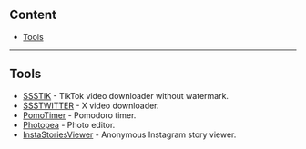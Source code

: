## Content

- [Tools](#tools)

---

## Tools

- [SSSTIK](https://ssstik.io/) - TikTok video downloader without watermark.
- [SSSTWITTER](https://ssstwitter.com/) - X video downloader.
- [PomoTimer](https://pomotimer.io/) - Pomodoro timer.
- [Photopea](https://www.photopea.com/) - Photo editor.
- [InstaStoriesViewer](https://insta-stories-viewer.com/) - Anonymous Instagram story viewer.
